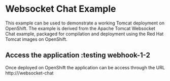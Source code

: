 Websocket Chat Example
======================

This example can be used to demonstrate a working Tomcat deployment on OpenShift.  The example is derived from the Apache Tomcat Websocket Chat example, packaged for compilation and deployment using the Red Hat Tomcat images on OpenShift.

Access the application :testing webhook-1-2
---------------------

Once deployed on OpenShift the application can be access through the URL http://<hostname>/websocket-chat
